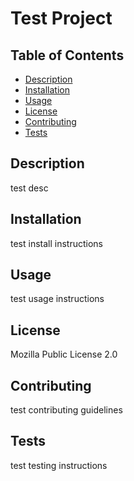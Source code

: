 
  # Test Project

  ## Table of Contents

  * [Description](#description)
  * [Installation](#installation)
  * [Usage](#usage)
  * [License](#license)
  * [Contributing](#contributing)
  * [Tests](#tests)

  ## Description

  test desc

  ## Installation

  test install instructions

  ## Usage

  test usage instructions

  ## License

  Mozilla Public License 2.0

  ## Contributing

  test contributing guidelines

  ## Tests

  test testing instructions